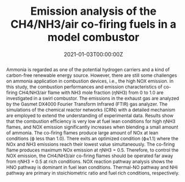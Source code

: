 ---
title: "Emission analysis of the CH4/NH3/air co-firing fuels in a model combustor"
authors:
- admin
- Meng Zhang
- Xutao Wei
- Jinhua Wang
- Zuohua Huang
- Houzhang Tan
#author_notes:
#- "Equal contribution"
#- "Equal contribution"
date: "2021-01-03T00:00:00Z"
doi: "10.1016/j.fuel.2021.120135"

# Schedule page publish date (NOT publication's date).
publishDate: "2021-01-03T00:00:00Z"

# Publication type.
# Accepts a single type but formatted as a YAML list (for Hugo requirements).
# Enter a publication type from the CSL standard.
publication_types: ["article-journal"]

# Publication name and optional abbreviated publication name.
publication: "*FUEL*"
publication_short: ""

abstract: Ammonia is regarded as one of the potential hydrogen carriers and a kind of carbon-free renewable energy source. However, there are still some challenges on ammonia application in combustion devices, i.e., the high NOX emission. In this study, the combustion performances and emission characteristics of co-firing CH4/NH3/air flame with NH3 mole fraction (ηNH3) from 0 to 1.0 are investigated in a swirl combustor. The emissions in the exhaust gas are analyzed by the Gasmet DX4000 Fourier Transform Infrared (FTIR) gas analyzer. The simulations of the chemical reactor networks (CRN) with a detailed mechanism are employed to extend the understanding of experimental data. Results show that the combustion efficiency is very low at fuel lean conditions for high ηNH3 flames, and NOX emission significantly increases when blending a small amount of ammonia. The co-firing flames produce large amount of NOx at lean conditions (ϕ less than 1.0). There exits an optimized condition (ϕ≈1.1) where the NOx and NH3 emissions reach their lowest value simultaneously. The co-firing flame produces maximum NOx emission at ηNH3 = 0.5. Therefore, to control the NOX emission, the CH4/NH3/air co-firing flames should be operated far away from ηNH3 = 0.5 at rich conditions. NOX reaction pathway analysis shows the HNO pathway is dominant in fuel lean conditions. Thermal-NO pathway and NHi pathway are primary in stoichiometric ratio and fuel rich conditions, respectively. 

# Summary. An optional shortened abstract.
#summary: Lorem ipsum dolor sit amet, consectetur adipiscing elit. Duis posuere tellus ac convallis placerat. Proin tincidunt magna sed ex sollicitudin condimentum.

tags:
- Source Themes
featured: false

# links:
# - name: ""
#   url: ""
url_pdf: 'https://www.sciencedirect.com/science/article/pii/S0016236121000119'
#url_code: 'https://github.com/wowchemy/wowchemy-hugo-themes'
#url_dataset: ''
#url_poster: ''
#url_project: ''
#url_slides: ''
#url_source: ''
#url_video: ''

# Featured image
# To use, add an image named `featured.jpg/png` to your page's folder. 
image:
  caption: 'NOx emissions'
  focal_point: ""
  preview_only: false

# Associated Projects (optional).
#   Associate this publication with one or more of your projects.
#   Simply enter your project's folder or file name without extension.
#   E.g. `internal-project` references `content/project/internal-project/index.md`.
#   Otherwise, set `projects: []`.
#projects: []

# Slides (optional).
#   Associate this publication with Markdown slides.
#   Simply enter your slide deck's filename without extension.
#   E.g. `slides: "example"` references `content/slides/example/index.md`.
#   Otherwise, set `slides: ""`.
#slides: ""
---